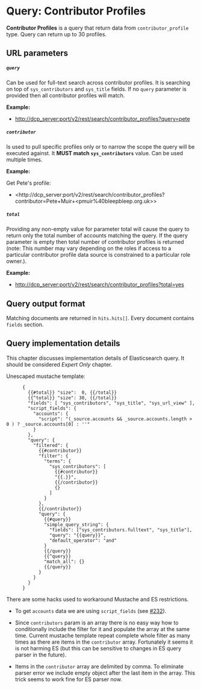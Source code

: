 # Query: Contributor Profiles

**Contributor Profiles** is a query that return data from `contributor_profile` type.
Query can return up to 30 profiles.

## URL parameters

##### `query`

Can be used for full-text search across contributor profiles. It is searching on top
of `sys_contributors` and `sys_title` fields.
If no `query` parameter is provided then all contributor profiles will match.

**Example:**

- <http://dcp_server:port/v2/rest/search/contributor_profiles?query=pete>

##### `contributor`

Is used to pull specific profiles only or to narrow the scope the query will be executed against.
It **MUST match `sys_contributors`** value.
Can be used multiple times.

**Example:**

Get Pete's profile:

- <http://dcp_server:port/v2/rest/search/contributor_profiles?contributor=Pete+Muir+<pmuir%40bleepbleep.org.uk>>

##### `total`

Providing any non-empty value for parameter total will cause the query to return only the total number of accounts matching the query. If the query parameter is empty then total number of contributor profiles is returned (note: This number may vary depending on the roles if access to a particular contributor profile data source is constrained to a particular role owner.).

**Example:**

- <http://dcp_server:port/v2/rest/search/contributor_profiles?total=yes>

## Query output format

Matching documents are returned in `hits.hits[]`. Every document contains `fields` section.

## Query implementation details

This chapter discusses implementation details of Elasticsearch query. It should be considered _Expert Only_ chapter.

Unescaped mustache template:

          {
            {{#total}} "size":  0, {{/total}}
            {{^total}} "size": 30, {{/total}}
            "fields": [ "sys_contributors", "sys_title", "sys_url_view" ],
            "script_fields": {
              "accounts": {
                "script": "(_source.accounts && _source.accounts.length > 0 ) ? _source.accounts[0] : ''"
              }
            },
            "query": {
              "filtered": {
                {{#contributor}}
                "filter": {
                  "terms": {
                    "sys_contributors": [
                      {{#contributor}}
                      "{{.}}",
                      {{/contributor}}
                      {}
                    ]
                  }
                },
                {{/contributor}}
                "query": {
                  {{#query}}
                  "simple_query_string": {
                    "fields": ["sys_contributors.fulltext", "sys_title"],
                    "query": "{{query}}",
                    "default_operator": "and"
                  }
                  {{/query}}
                  {{^query}}
                  "match_all": {}
                  {{/query}}
                }
              }
            }
          }          
          
There are some hacks used to workaround Mustache and ES restrictions.

- To get `accounts` data we are using `script_fields` (see [#232](https://github.com/searchisko/searchisko/issues/232)).

- Since `contributors` param is an array there is no easy way how to conditionally include the
  filter for it and populate the array at the same time. Current mustache template repeat complete
  whole filter as many times as there are items in the `contributor` array. Fortunately it seems
  it is not harming ES (but this can be sensitive to changes in ES query parser in the future).
  
- Items in the `contributor` array are delimited by comma. To eliminate parser error we include
  empty object after the last item in the array. This trick seems to work fine for ES parser now.
